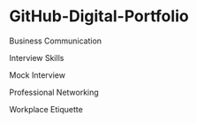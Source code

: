 # GitHub-Digital-Portfolio
Business Communication

Interview Skills 

Mock Interview 

Professional Networking 

Workplace Etiquette
